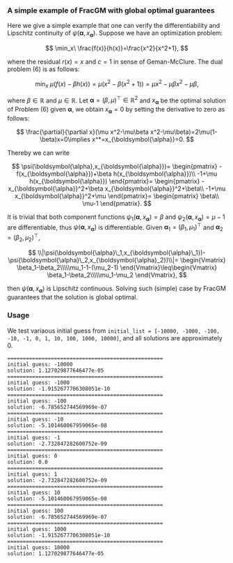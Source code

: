 ### A simple example of FracGM with global optimal guarantees

Here we give a simple example that one can verify the differentiability and Lipschitz continuity of $\psi(\boldsymbol{\alpha},x_{\boldsymbol{\alpha}})$. Suppose we have an optimization problem:

$$
    \min_x\ \frac{f(x)}{h(x)}=\frac{x^2}{x^2+1},
$$

where the residual $r(x)=x$ and $c=1$ in sense of Geman-McClure. The dual problem $(6)$ is as follows:

$$
    \min_x\ \mu\big(f(x)-\beta h(x)\big)=\mu\big(x^2-\beta(x^2+1)\big)=\mu x^2-\mu\beta x^2-\mu\beta,
$$

where $\beta\in\mathbb{R}$ and $\mu\in\mathbb{R}$. Let $\boldsymbol{\alpha}=(\beta,\mu)^\top\in\mathbb{R}^2$ and $x_{\boldsymbol{\alpha}}$ be the optimal solution of Problem $(6)$ given $\boldsymbol{\alpha}$, we obtain $x_{\boldsymbol{\alpha}}=0$ by setting the derivative to zero as follows:

$$
    \frac{\partial}{\partial x}(\mu x^2-\mu\beta x^2-\mu\beta)=2\mu(1-\beta)x=0\implies x^*=x_{\boldsymbol{\alpha}}=0.
$$

Thereby we can write 

$$
    \psi(\boldsymbol{\alpha},x_{\boldsymbol{\alpha}})=
    \begin{pmatrix}
    -f(x_{\boldsymbol{\alpha}})+\beta h(x_{\boldsymbol{\alpha}})\\
    -1+\mu h(x_{\boldsymbol{\alpha}})
    \end{pmatrix}=
    \begin{pmatrix}
    -x_{\boldsymbol{\alpha}}^2+\beta x_{\boldsymbol{\alpha}}^2+\beta\\
    -1+\mu x_{\boldsymbol{\alpha}}^2+\mu
    \end{pmatrix}=
    \begin{pmatrix}
    \beta\\
    \mu-1
    \end{pmatrix}.
$$

It is trivial that both component functions $\psi_1(\boldsymbol{\alpha},x_{\boldsymbol{\alpha}})=\beta$ and $\psi_2(\boldsymbol{\alpha},x_{\boldsymbol{\alpha}})=\mu-1$ are differentiable, thus $\psi(\boldsymbol{\alpha},x_{\boldsymbol{\alpha}})$ is differentiable. Given $\boldsymbol{\alpha}_1=(\beta_1,\mu_1)^\top$ and $\boldsymbol{\alpha}_2=(\beta_2,\mu_2)^\top$,

$$
    \\|\psi(\boldsymbol{\alpha}\_1,x_{\boldsymbol{\alpha}\_1})-\psi(\boldsymbol{\alpha}\_2,x_{\boldsymbol{\alpha}_2})\\|=
    \begin{Vmatrix}
    \beta_1-\beta_2\\\\\mu_1-1-(\mu_2-1)
    \end{Vmatrix}\leq\begin{Vmatrix}
    \beta_1-\beta_2\\\\\mu_1-\mu_2
    \end{Vmatrix},
$$

then $\psi(\boldsymbol{\alpha},x_{\boldsymbol{\alpha}})$ is Lipschitz continuous. Solving such (simple) case by FracGM guarantees that the solution is global optimal.


### Usage
We test variaous initial guess from `initial_list = [-10000, -1000, -100, -10, -1, 0, 1, 10, 100, 1000, 10000]`, and all solutions are approximately 0.

```
==================================================
initial guess: -10000
solution: 1.127029877646477e-05
==================================================
initial guess: -1000
solution: -1.9152677706308051e-10
==================================================
initial guess: -100
solution: -6.785652744569969e-07
==================================================
initial guess: -10
solution: -5.101460067959065e-08
==================================================
initial guess: -1
solution: -2.732847282600752e-09
==================================================
initial guess: 0
solution: 0.0
==================================================
initial guess: 1
solution: -2.732847282600752e-09
==================================================
initial guess: 10
solution: -5.101460067959065e-08
==================================================
initial guess: 100
solution: -6.785652744569969e-07
==================================================
initial guess: 1000
solution: -1.9152677706308051e-10
==================================================
initial guess: 10000
solution: 1.127029877646477e-05
```